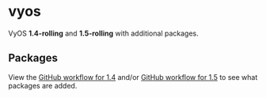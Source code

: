 # vyos

VyOS **1.4-rolling** and **1.5-rolling** with additional packages.

## Packages

View the [GitHub workflow for 1.4](.github/workflows/rolling.yaml) and/or [GitHub workflow for 1.5](.github/workflows/rolling-1.5.yaml) to see what packages are added.
